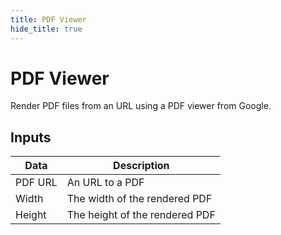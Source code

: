 ```yaml
---
title: PDF Viewer
hide_title: true
---
```


# PDF Viewer

Render PDF files from an URL using a PDF viewer from Google.

## Inputs

| Data                                        | Description                                                  |
| ------------------------------------------- | ------------------------------------------------------------ |
| <span className="ndl-data">PDF URL</span>   | An URL to a PDF |
| <span className="ndl-data">Width</span>   | The width of the rendered PDF |
| <span className="ndl-data">Height</span>   | The height of the rendered PDF |
